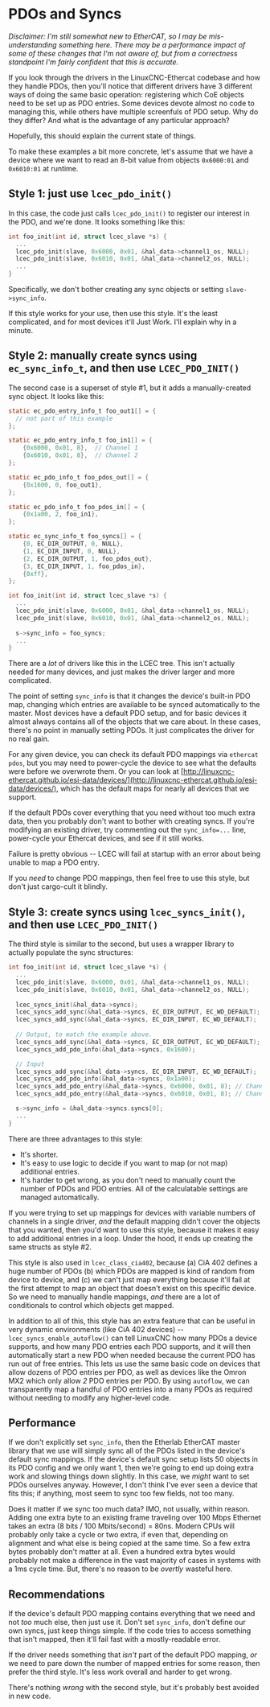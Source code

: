 # PDOs and Syncs

*Disclaimer: I'm still somewhat new to EtherCAT, so I may be
mis-understanding something here.  There may be a performance impact
of some of these changes that I'm not aware of, but from a correctness
standpoint I'm fairly confident that this is accurate.*

If you look through the drivers in the LinuxCNC-Ethercat codebase and
how they handle PDOs, then you'll notice that different drivers have 3
different ways of doing the same basic operation: registering which
CoE objects need to be set up as PDO entries.  Some devices devote
almost no code to managing this, while others have multiple screenfuls
of PDO setup.  Why do they differ?  And what is the advantage of any
particular approach?

Hopefully, this should explain the current state of things.

To make these examples a bit more concrete, let's assume that we have
a device where we want to read an 8-bit value from objects `0x6000:01`
and `0x6010:01` at runtime.

## Style 1: just use `lcec_pdo_init()`

In this case, the code just calls `lcec_pdo_init()` to register our
interest in the PDO, and we're done.  It looks something like this:

```c
int foo_init(int id, struct lcec_slave *s) {
  ...
  lcec_pdo_init(slave, 0x6000, 0x01, &hal_data->channel1_os, NULL);
  lcec_pdo_init(slave, 0x6010, 0x01, &hal_data->channel2_os, NULL);
  ...
}
```

Specifically, we don't bother creating any sync objects or setting `slave->sync_info`.

If this style works for your use, then use this style.  It's the least
complicated, and for most devices it'll Just Work.  I'll explain why
in a minute.

## Style 2: manually create syncs using `ec_sync_info_t`, and then use `LCEC_PDO_INIT()`

The second case is a superset of style #1, but it adds a
manually-created sync object.  It looks like this:

```c
static ec_pdo_entry_info_t foo_out1[] = {
  // not part of this example
};

static ec_pdo_entry_info_t foo_in1[] = {
    {0x6000, 0x01, 8},  // Channel 1
    {0x6010, 0x01, 8},  // Channel 2
};

static ec_pdo_info_t foo_pdos_out[] = {
    {0x1600, 0, foo_out1},
};

static ec_pdo_info_t foo_pdos_in[] = {
    {0x1a00, 2, foo_in1},
};

static ec_sync_info_t foo_syncs[] = {
    {0, EC_DIR_OUTPUT, 0, NULL},
    {1, EC_DIR_INPUT, 0, NULL},
    {2, EC_DIR_OUTPUT, 1, foo_pdos_out},
    {3, EC_DIR_INPUT, 1, foo_pdos_in},
    {0xff},
};

int foo_init(int id, struct lcec_slave *s) {
  ...
  lcec_pdo_init(slave, 0x6000, 0x01, &hal_data->channel1_os, NULL);
  lcec_pdo_init(slave, 0x6010, 0x01, &hal_data->channel2_os, NULL);
  
  s->sync_info = foo_syncs;
  ...
}
```

There are a *lot* of drivers like this in the LCEC tree.  This isn't
actually needed for many devices, and just makes the driver larger and
more complicated.

The point of setting `sync_info` is that it changes the device's
built-in PDO map, changing which entries are available to be synced
automatically to the master.  Most devices have a default PDO setup,
and for basic devices it almost always contains all of the objects
that we care about.  In these cases, there's no point in manually
setting PDOs.  It just complicates the driver for no real gain.

For any given device, you can check its default PDO mappings via
`ethercat pdos`, but you may need to power-cycle the device to see
what the defaults were before we overwrote them.  Or you can look at
[http://linuxcnc-ethercat.github.io/esi-data/devices/](http://linuxcnc-ethercat.github.io/esi-data/devices/),
which has the default maps for nearly all devices that we support.

If the default PDOs cover everything that you need without too much
extra data, then you probably don't want to bother with creating
syncs.  If you're modifying an existing driver, try commenting out the
`sync_info=...` line, power-cycle your Ethercat devices, and see if it
still works.

Failure is pretty obvious -- LCEC will fail at startup with an error
about being unable to map a PDO entry.

If you *need* to change PDO mappings, then feel free to use this
style, but don't just cargo-cult it blindly.

## Style 3: create syncs using `lcec_syncs_init()`, and then use `LCEC_PDO_INIT()`

The third style is similar to the second, but uses a wrapper library
to actually populate the sync structures:

```c
int foo_init(int id, struct lcec_slave *s) {
  ...
  lcec_pdo_init(slave, 0x6000, 0x01, &hal_data->channel1_os, NULL);
  lcec_pdo_init(slave, 0x6010, 0x01, &hal_data->channel2_os, NULL);
  
  lcec_syncs_init(&hal_data->syncs);
  lcec_syncs_add_sync(&hal_data->syncs, EC_DIR_OUTPUT, EC_WD_DEFAULT);
  lcec_syncs_add_sync(&hal_data->syncs, EC_DIR_INPUT, EC_WD_DEFAULT);
  
  // Output, to match the example above.
  lcec_syncs_add_sync(&hal_data->syncs, EC_DIR_OUTPUT, EC_WD_DEFAULT);
  lcec_syncs_add_pdo_info(&hal_data->syncs, 0x1600);

  // Input
  lcec_syncs_add_sync(&hal_data->syncs, EC_DIR_INPUT, EC_WD_DEFAULT);
  lcec_syncs_add_pdo_info(&hal_data->syncs, 0x1a00);
  lcec_syncs_add_pdo_entry(&hal_data->syncs, 0x6000, 0x01, 8); // Channel 1
  lcec_syncs_add_pdo_entry(&hal_data->syncs, 0x6010, 0x01, 8); // Channel 2

  s->sync_info = &hal_data->syncs.syncs[0];
  ...
}
```

There are three advantages to this style:

- It's shorter.
- It's easy to use logic to decide if you want to map (or not map)
  additional entries.
- It's harder to get wrong, as you don't need to manually count the
  number of PDOs and PDO entries.  All of the calculatable settings
  are managed automatically.

If you were trying to set up mappings for devices with variable
numbers of channels in a single driver, *and* the default mapping
didn't cover the objects that you wanted, then you'd want to use this
style, because it makes it easy to add additional entries in a loop.
Under the hood, it ends up creating the same structs as style #2.

This style is also used in `lcec_class_cia402`, because (a) CiA 402
defines a huge number of PDOs (b) which PDOs are mapped is kind of
random from device to device, and (c) we can't just map everything
because it'll fail at the first attempt to map an object that doesn't
exist on this specific device.  So we need to manually handle
mappings, *and* there are a lot of conditionals to control which
objects get mapped.

In addition to all of this, this style has an extra feature that can
be useful in very dynamic environments (like CiA 402 devices) --
`lcec_syncs_enable_autoflow()` can tell LinuxCNC how many PDOs a
device supports, and how many PDO entries each PDO supports, and it
will then automatically start a new PDO when needed because the
current PDO has run out of free entries.  This lets us use the same
basic code on devices that allow dozens of PDO entries per PDO, as
well as devices like the Omron MX2 which only allow *2* PDO entries
per PDO.  By using `autoflow`, we can transparently map a handful of
PDO entries into a many PDOs as required without needing to modify any
higher-level code.

## Performance

If we don't explicitly set `sync_info`, then the Etherlab EtherCAT
master library that we use will simply sync all of the PDOs listed in
the device's default sync mappings.  If the device's default sync
setup lists 50 objects in its PDO config and we only want 1, then
we're going to end up doing extra work and slowing things down
slightly.  In this case, we *might* want to set PDOs ourselves anyway.
However, I don't think I've ever seen a device that fits this; if
anything, most seem to sync too few fields, not too many.

Does it matter if we sync too much data?  IMO, not usually, within
reason. Adding one extra byte to an existing frame traveling over 100
Mbps Ethernet takes an extra (8 bits / 100 Mbits/second) = 80ns.
Modern CPUs will probably only take a cycle or two extra, if even
that, depending on alignment and what else is being copied at the same
time.  So a few extra bytes probably don't matter at all.  Even a
hundred extra bytes would probably not make a difference in the vast
majority of cases in systems with a 1ms cycle time.  But, there's no
reason to be *overtly* wasteful here.

## Recommendations

If the device's default PDO mapping contains everything that we need
and not *too* much else, then just use it.  Don't set `sync_info`,
don't define our own syncs, just keep things simple.  If the code
tries to access something that isn't mapped, then it'll fail fast with
a mostly-readable error.

If the driver needs something that *isn't* part of the default PDO
mapping, *or* we need to pare down the number of mapped entries for
some reason, then prefer the third style.  It's less work overall and
harder to get wrong.

There's nothing *wrong* with the second style, but it's probably best
avoided in new code.
